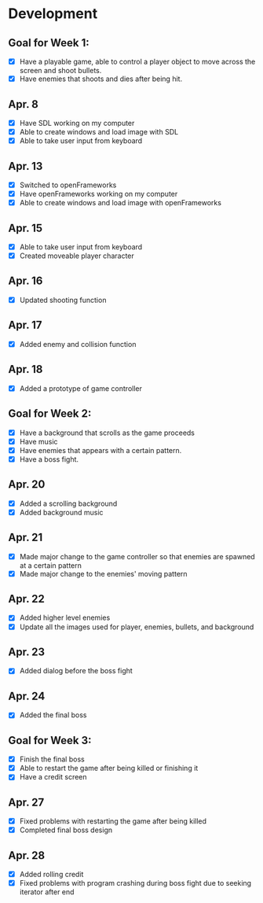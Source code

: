 # Development
## Goal for Week 1:
- [x] Have a playable game, able to control a player object to move across the screen and shoot bullets.
- [x] Have enemies that shoots and dies after being hit.

## Apr. 8
- [x] Have SDL working on my computer
- [x] Able to create windows and load image with SDL
- [x] Able to take user input from keyboard

## Apr. 13
- [x] Switched to openFrameworks
- [x] Have openFrameworks working on my computer
- [x] Able to create windows and load image with openFrameworks

## Apr. 15
- [x] Able to take user input from keyboard
- [x] Created moveable player character

## Apr. 16
- [x] Updated shooting function

## Apr. 17
- [x] Added enemy and collision function

## Apr. 18
- [x] Added a prototype of game controller

## Goal for Week 2: 
- [x] Have a background that scrolls as the game proceeds
- [x] Have music
- [x] Have enemies that appears with a certain pattern.
- [x] Have a boss fight.

## Apr. 20
- [x] Added a scrolling background
- [x] Added background music

## Apr. 21
- [x] Made major change to the game controller so that enemies are spawned at a certain pattern
- [x] Made major change to the enemies' moving pattern

## Apr. 22
- [x] Added higher level enemies
- [x] Update all the images used for player, enemies, bullets, and background

## Apr. 23
- [x] Added dialog before the boss fight

## Apr. 24
- [x] Added the final boss

## Goal for Week 3:
- [x] Finish the final boss
- [x] Able to restart the game after being killed or finishing it
- [x] Have a credit screen

## Apr. 27
- [x] Fixed problems with restarting the game after being killed
- [x] Completed final boss design

## Apr. 28
- [x] Added rolling credit
- [x] Fixed problems with program crashing during boss fight due to seeking iterator after end
